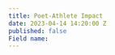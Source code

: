 ```yaml
---
title: Poet-Athlete Impact
date: 2023-04-14 14:20:00 Z
published: false
Field name: 
---
```


<div id="flockler-embed-1877bb1d5130331a49ea140beb4fcf97"></div>
<script src="https://plugins.flockler.com/embed/18771cfbd3a00cedeaa577da28cb58dc/1877bb1d5130331a49ea140beb4fcf97" async></script>